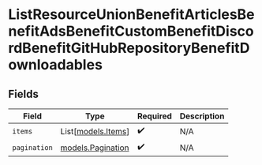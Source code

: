 # ListResourceUnionBenefitArticlesBenefitAdsBenefitCustomBenefitDiscordBenefitGitHubRepositoryBenefitDownloadables


## Fields

| Field                                        | Type                                         | Required                                     | Description                                  |
| -------------------------------------------- | -------------------------------------------- | -------------------------------------------- | -------------------------------------------- |
| `items`                                      | List[[models.Items](../models/items.md)]     | :heavy_check_mark:                           | N/A                                          |
| `pagination`                                 | [models.Pagination](../models/pagination.md) | :heavy_check_mark:                           | N/A                                          |